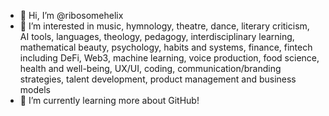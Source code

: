 - 👋 Hi, I’m @ribosomehelix
- 👀 I’m interested in music, hymnology, theatre, dance, literary criticism, AI tools, languages, theology, pedagogy, interdisciplinary learning, mathematical beauty, psychology, habits and systems, finance, fintech including DeFi, Web3, machine learning, voice production, food science, health and well-being, UX/UI, coding, communication/branding strategies, talent development, product management and business models
- 🌱 I’m currently learning more about GitHub!
